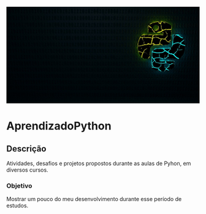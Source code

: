 ![GitHub_Logo](python-g178289092_1280.jpg)

# AprendizadoPython

## **Descrição**

Atividades, desafios e projetos propostos durante as aulas de Pyhon, em diversos cursos.

### **Objetivo**

Mostrar um pouco do meu desenvolvimento durante esse período de estudos.
